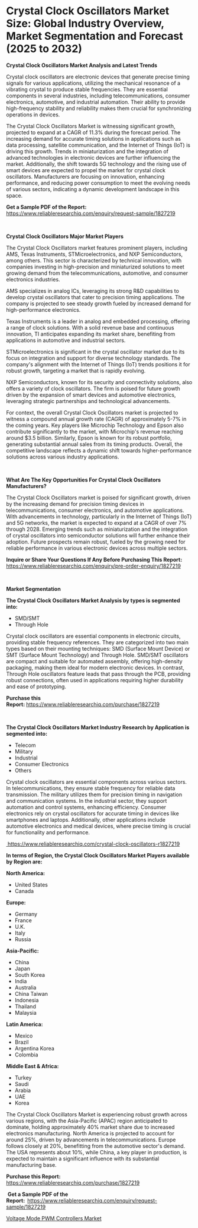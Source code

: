 <p><h1>Crystal Clock Oscillators Market Size: Global Industry Overview, Market Segmentation and Forecast (2025 to 2032)</h1></p><p><strong>Crystal Clock Oscillators Market Analysis and Latest Trends</strong></p>
<p><p>Crystal clock oscillators are electronic devices that generate precise timing signals for various applications, utilizing the mechanical resonance of a vibrating crystal to produce stable frequencies. They are essential components in several industries, including telecommunications, consumer electronics, automotive, and industrial automation. Their ability to provide high-frequency stability and reliability makes them crucial for synchronizing operations in devices.</p><p>The Crystal Clock Oscillators Market is witnessing significant growth, projected to expand at a CAGR of 11.3% during the forecast period. The increasing demand for accurate timing solutions in applications such as data processing, satellite communication, and the Internet of Things (IoT) is driving this growth. Trends in miniaturization and the integration of advanced technologies in electronic devices are further influencing the market. Additionally, the shift towards 5G technology and the rising use of smart devices are expected to propel the market for crystal clock oscillators. Manufacturers are focusing on innovation, enhancing performance, and reducing power consumption to meet the evolving needs of various sectors, indicating a dynamic development landscape in this space.</p></p>
<p><strong>Get a Sample PDF of the Report:&nbsp;</strong> <a href="https://www.reliableresearchiq.com/enquiry/request-sample/1827219?utm_campaign=2479&utm_medium=2&utm_source=Github&utm_content=ia&utm_term=11022025&utm_id=crystal-clock-oscillators">https://www.reliableresearchiq.com/enquiry/request-sample/1827219</a></p>
<p>&nbsp;</p>
<p><strong>Crystal Clock Oscillators Major Market Players</strong></p>
<p><p>The Crystal Clock Oscillators market features prominent players, including AMS, Texas Instruments, STMicroelectronics, and NXP Semiconductors, among others. This sector is characterized by technical innovation, with companies investing in high-precision and miniaturized solutions to meet growing demand from the telecommunications, automotive, and consumer electronics industries.</p><p>AMS specializes in analog ICs, leveraging its strong R&D capabilities to develop crystal oscillators that cater to precision timing applications. The company is projected to see steady growth fueled by increased demand for high-performance electronics.</p><p>Texas Instruments is a leader in analog and embedded processing, offering a range of clock solutions. With a solid revenue base and continuous innovation, TI anticipates expanding its market share, benefiting from applications in automotive and industrial sectors.</p><p>STMicroelectronics is significant in the crystal oscillator market due to its focus on integration and support for diverse technology standards. The company's alignment with the Internet of Things (IoT) trends positions it for robust growth, targeting a market that is rapidly evolving.</p><p>NXP Semiconductors, known for its security and connectivity solutions, also offers a variety of clock oscillators. The firm is poised for future growth driven by the expansion of smart devices and automotive electronics, leveraging strategic partnerships and technological advancements.</p><p>For context, the overall Crystal Clock Oscillators market is projected to witness a compound annual growth rate (CAGR) of approximately 5-7% in the coming years. Key players like Microchip Technology and Epson also contribute significantly to the market, with Microchip's revenue reaching around $3.5 billion. Similarly, Epson is known for its robust portfolio, generating substantial annual sales from its timing products. Overall, the competitive landscape reflects a dynamic shift towards higher-performance solutions across various industry applications.</p></p>
<p>&nbsp;</p>
<p><strong>What Are The Key Opportunities For Crystal Clock Oscillators Manufacturers?</strong></p>
<p><p>The Crystal Clock Oscillators market is poised for significant growth, driven by the increasing demand for precision timing devices in telecommunications, consumer electronics, and automotive applications. With advancements in technology, particularly in the Internet of Things (IoT) and 5G networks, the market is expected to expand at a CAGR of over 7% through 2028. Emerging trends such as miniaturization and the integration of crystal oscillators into semiconductor solutions will further enhance their adoption. Future prospects remain robust, fueled by the growing need for reliable performance in various electronic devices across multiple sectors.</p></p>
<p><strong>Inquire or Share Your Questions If Any Before Purchasing This Report:</strong> <a href="https://www.reliableresearchiq.com/enquiry/pre-order-enquiry/1827219?utm_campaign=2479&utm_medium=2&utm_source=Github&utm_content=ia&utm_term=11022025&utm_id=crystal-clock-oscillators">https://www.reliableresearchiq.com/enquiry/pre-order-enquiry/1827219</a></p>
<p>&nbsp;</p>
<p><strong>Market Segmentation</strong></p>
<p><strong>The Crystal Clock Oscillators Market Analysis by types is segmented into:</strong></p>
<p><ul><li>SMD/SMT</li><li>Through Hole</li></ul></p>
<p><p>Crystal clock oscillators are essential components in electronic circuits, providing stable frequency references. They are categorized into two main types based on their mounting techniques: SMD (Surface Mount Device) or SMT (Surface Mount Technology) and Through Hole. SMD/SMT oscillators are compact and suitable for automated assembly, offering high-density packaging, making them ideal for modern electronic devices. In contrast, Through Hole oscillators feature leads that pass through the PCB, providing robust connections, often used in applications requiring higher durability and ease of prototyping.</p></p>
<p><strong>Purchase this Report:&nbsp;</strong><a href="https://www.reliableresearchiq.com/purchase/1827219?utm_campaign=2479&utm_medium=2&utm_source=Github&utm_content=ia&utm_term=11022025&utm_id=crystal-clock-oscillators">https://www.reliableresearchiq.com/purchase/1827219</a></p>
<p>&nbsp;</p>
<p><strong>The Crystal Clock Oscillators Market Industry Research by Application is segmented into:</strong></p>
<p><ul><li>Telecom</li><li>Military</li><li>Industrial</li><li>Consumer Electronics</li><li>Others</li></ul></p>
<p><p>Crystal clock oscillators are essential components across various sectors. In telecommunications, they ensure stable frequency for reliable data transmission. The military utilizes them for precision timing in navigation and communication systems. In the industrial sector, they support automation and control systems, enhancing efficiency. Consumer electronics rely on crystal oscillators for accurate timing in devices like smartphones and laptops. Additionally, other applications include automotive electronics and medical devices, where precise timing is crucial for functionality and performance.</p></p>
<p><a href="https://www.reliableresearchiq.com/crystal-clock-oscillators-r1827219?utm_campaign=2479&utm_medium=2&utm_source=Github&utm_content=ia&utm_term=11022025&utm_id=crystal-clock-oscillators">&nbsp;https://www.reliableresearchiq.com/crystal-clock-oscillators-r1827219</a></p>
<p><strong>In terms of Region, the Crystal Clock Oscillators Market Players available by Region are:</strong></p>
<p>
    <p> <strong> North America: </strong>
        <ul>
            <li>United States</li>
            <li>Canada</li>
        </ul>
        </p> 
    <p> <strong> Europe: </strong>
        <ul>
            <li>Germany</li>
            <li>France</li>
            <li>U.K.</li>
            <li>Italy</li>
            <li>Russia</li>
        </ul>
        </p> 
    <p> <strong> Asia-Pacific: </strong>
        <ul>
            <li>China</li>
            <li>Japan</li>
            <li>South Korea</li>
            <li>India</li>
            <li>Australia</li>
            <li>China Taiwan</li>
            <li>Indonesia</li>
            <li>Thailand</li>
            <li>Malaysia</li>
        </ul>
        </p> 
    <p> <strong> Latin America: </strong>
        <ul>
            <li>Mexico</li>
            <li>Brazil</li>
            <li>Argentina Korea</li>
            <li>Colombia</li>
        </ul>
        </p> 
    <p> <strong> Middle East & Africa: </strong>
        <ul>
            <li>Turkey</li>
            <li>Saudi</li>
            <li>Arabia</li>
            <li>UAE</li>
            <li>Korea</li>
        </ul>
    </p>
    </p>
<p><p>The Crystal Clock Oscillators Market is experiencing robust growth across various regions, with the Asia-Pacific (APAC) region anticipated to dominate, holding approximately 40% market share due to increased electronics manufacturing. North America is projected to account for around 25%, driven by advancements in telecommunications. Europe follows closely at 20%, benefitting from the automotive sector's demand. The USA represents about 10%, while China, a key player in production, is expected to maintain a significant influence with its substantial manufacturing base.</p></p>
<p><strong>Purchase this Report: </strong><a href="https://www.reliableresearchiq.com/purchase/1827219?utm_campaign=2479&utm_medium=2&utm_source=Github&utm_content=ia&utm_term=11022025&utm_id=crystal-clock-oscillators">https://www.reliableresearchiq.com/purchase/1827219</a></p>
<p>&nbsp;<strong>Get a Sample PDF of the Report:&nbsp;&nbsp;</strong><a href="https://www.reliableresearchiq.com/enquiry/request-sample/1827219?utm_campaign=2479&utm_medium=2&utm_source=Github&utm_content=ia&utm_term=11022025&utm_id=crystal-clock-oscillators">https://www.reliableresearchiq.com/enquiry/request-sample/1827219</a></p>
<p><strong></strong></p>
<p><p><a href="https://github.com/phephezxnf/Market-Research-Report-List-1/blob/main/voltage-mode-pwm-controllers-market.md?utm_campaign=2479&utm_medium=2&utm_source=Github&utm_content=ia&utm_term=11022025&utm_id=crystal-clock-oscillators">Voltage Mode PWM Controllers Market</a></p></p>
